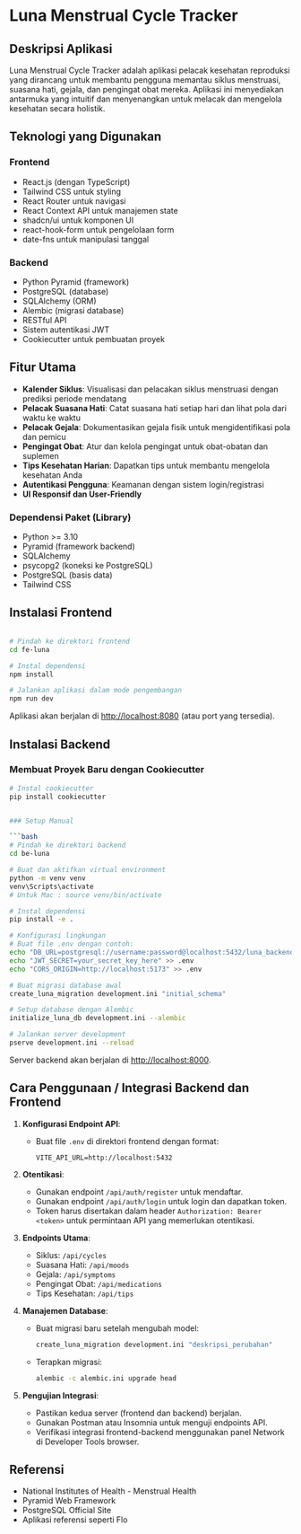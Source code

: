 
# Luna Menstrual Cycle Tracker

## Deskripsi Aplikasi
Luna Menstrual Cycle Tracker adalah aplikasi pelacak kesehatan reproduksi yang dirancang untuk membantu pengguna memantau siklus menstruasi, suasana hati, gejala, dan pengingat obat mereka. Aplikasi ini menyediakan antarmuka yang intuitif dan menyenangkan untuk melacak dan mengelola kesehatan secara holistik.

## Teknologi yang Digunakan

### Frontend
- React.js (dengan TypeScript)
- Tailwind CSS untuk styling
- React Router untuk navigasi
- React Context API untuk manajemen state
- shadcn/ui untuk komponen UI
- react-hook-form untuk pengelolaan form
- date-fns untuk manipulasi tanggal

### Backend
- Python Pyramid (framework)
- PostgreSQL (database)
- SQLAlchemy (ORM)
- Alembic (migrasi database)
- RESTful API
- Sistem autentikasi JWT
- Cookiecutter untuk pembuatan proyek

## Fitur Utama
- **Kalender Siklus**: Visualisasi dan pelacakan siklus menstruasi dengan prediksi periode mendatang
- **Pelacak Suasana Hati**: Catat suasana hati setiap hari dan lihat pola dari waktu ke waktu
- **Pelacak Gejala**: Dokumentasikan gejala fisik untuk mengidentifikasi pola dan pemicu
- **Pengingat Obat**: Atur dan kelola pengingat untuk obat-obatan dan suplemen
- **Tips Kesehatan Harian**: Dapatkan tips untuk membantu mengelola kesehatan Anda
- **Autentikasi Pengguna**: Keamanan dengan sistem login/registrasi
- **UI Responsif dan User-Friendly**


### Dependensi Paket (Library)
- Python >= 3.10
- Pyramid (framework backend)
- SQLAlchemy
- psycopg2 (koneksi ke PostgreSQL)
- PostgreSQL (basis data)
- Tailwind CSS 

## Instalasi Frontend

```bash

# Pindah ke direktori frontend
cd fe-luna

# Instal dependensi
npm install

# Jalankan aplikasi dalam mode pengembangan
npm run dev
```

Aplikasi akan berjalan di [http://localhost:8080](http://localhost:8080) (atau port yang tersedia).

## Instalasi Backend

### Membuat Proyek Baru dengan Cookiecutter

```bash
# Instal cookiecutter
pip install cookiecutter


### Setup Manual

```bash
# Pindah ke direktori backend
cd be-luna

# Buat dan aktifkan virtual environment
python -m venv venv
venv\Scripts\activate
# Untuk Mac : source venv/bin/activate  

# Instal dependensi
pip install -e .

# Konfigurasi lingkungan
# Buat file .env dengan contoh:
echo "DB_URL=postgresql://username:password@localhost:5432/luna_backend" > .env
echo "JWT_SECRET=your_secret_key_here" >> .env
echo "CORS_ORIGIN=http://localhost:5173" >> .env

# Buat migrasi database awal
create_luna_migration development.ini "initial_schema"

# Setup database dengan Alembic
initialize_luna_db development.ini --alembic

# Jalankan server development
pserve development.ini --reload
```

Server backend akan berjalan di [http://localhost:8000](http://localhost:8000).

## Cara Penggunaan / Integrasi Backend dan Frontend

1. **Konfigurasi Endpoint API**:
   - Buat file `.env` di direktori frontend dengan format:
     ```
     VITE_API_URL=http://localhost:5432
     ```

2. **Otentikasi**:
   - Gunakan endpoint `/api/auth/register` untuk mendaftar.
   - Gunakan endpoint `/api/auth/login` untuk login dan dapatkan token.
   - Token harus disertakan dalam header `Authorization: Bearer <token>` untuk permintaan API yang memerlukan otentikasi.

3. **Endpoints Utama**:
   - Siklus: `/api/cycles`
   - Suasana Hati: `/api/moods`
   - Gejala: `/api/symptoms`
   - Pengingat Obat: `/api/medications`
   - Tips Kesehatan: `/api/tips`

4. **Manajemen Database**:
   - Buat migrasi baru setelah mengubah model:
     ```bash
     create_luna_migration development.ini "deskripsi_perubahan"
     ```
   - Terapkan migrasi:
     ```bash
     alembic -c alembic.ini upgrade head
     ```

5. **Pengujian Integrasi**:
   - Pastikan kedua server (frontend dan backend) berjalan.
   - Gunakan Postman atau Insomnia untuk menguji endpoints API.
   - Verifikasi integrasi frontend-backend menggunakan panel Network di Developer Tools browser.

## Referensi 
- National Institutes of Health - Menstrual Health
- Pyramid Web Framework
- PostgreSQL Official Site
- Aplikasi referensi seperti Flo